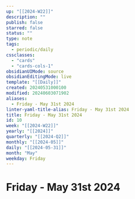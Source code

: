 ```yaml
---
up: "[[2024-W22]]"
description: ""
publish: false
starred: false
status: ""
type: note
tags:
  - periodic/daily
cssclasses:
  - "cards"
  - "cards-cols-1"
obsidianUIMode: source
obsidianEditingMode: live
template: "[[Daily]]"
created: 20240531000100
modified: 20240603071902
aliases:
  - Friday - May 31st 2024
linter-yaml-title-alias: Friday - May 31st 2024
title: Friday - May 31st 2024
id: 10
week: "[[2024-W22]]"
yearly: "[[2024]]"
quarterly: "[[2024-Q2]]"
monthly: "[[2024-05]]"
daily: "[[2024-05-31]]"
month: "May"
weekday: Friday
---
```


# Friday - May 31st 2024
